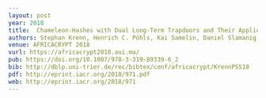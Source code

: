 ```yaml
---
layout: post
year: 2018
title:  Chameleon-Hashes with Dual Long-Term Trapdoors and Their Applications
authors: Stephan Krenn, Henrich C. Pöhls, Kai Samelin, Daniel Slamanig
venue: AFRICACRYPT 2018
vurl: https://africacrypt2018.aui.ma/
pub: https://doi.org/10.1007/978-3-319-89339-6_2
bib: http://dblp.uni-trier.de/rec/bibtex/conf/africacrypt/KrennPSS18
pdf: http://eprint.iacr.org/2018/971.pdf
web: http://eprint.iacr.org/2018/971
---
```



